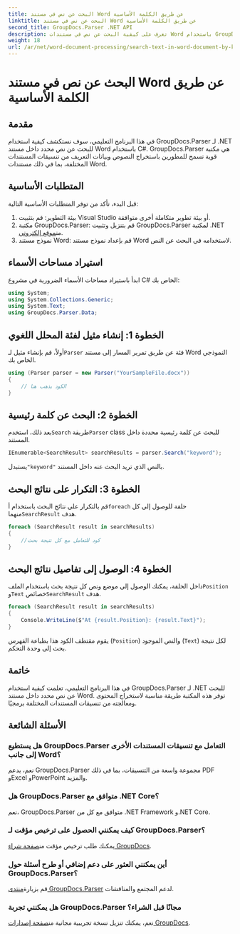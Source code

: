 ```yaml
---
title: البحث عن نص في مستند Word عن طريق الكلمة الأساسية
linktitle: البحث عن نص في مستند Word عن طريق الكلمة الأساسية
second_title: GroupDocs.Parser .NET API
description: تعرف على كيفية البحث عن نص في مستندات Word باستخدام GroupDocs.Parser لـ .NET. استخراج كلمات رئيسية محددة بكفاءة.
weight: 18
url: /ar/net/word-document-processing/search-text-in-word-document-by-keyword/
---
```


# البحث عن نص في مستند Word عن طريق الكلمة الأساسية

## مقدمة
في هذا البرنامج التعليمي، سوف نستكشف كيفية استخدام GroupDocs.Parser لـ .NET للبحث عن نص محدد داخل مستند Word باستخدام C#. GroupDocs.Parser هي مكتبة قوية تسمح للمطورين باستخراج النصوص وبيانات التعريف من تنسيقات المستندات المختلفة، بما في ذلك مستندات Word.
## المتطلبات الأساسية
قبل البدء، تأكد من توفر المتطلبات الأساسية التالية:
1. بيئة التطوير: قم بتثبيت Visual Studio أو بيئة تطوير متكاملة أخرى متوافقة.
2.  مكتبة GroupDocs.Parser: قم بتنزيل وتثبيت GroupDocs.Parser لمكتبة .NET من[موقع إلكتروني](https://releases.groupdocs.com/parser/net/).
3. نموذج مستند Word: قم بإعداد نموذج مستند Word لاستخدامه في البحث عن النص.

## استيراد مساحات الأسماء
ابدأ باستيراد مساحات الأسماء الضرورية في مشروع C# الخاص بك:
```csharp
using System;
using System.Collections.Generic;
using System.Text;
using GroupDocs.Parser.Data;
```
## الخطوة 1: إنشاء مثيل لفئة المحلل اللغوي
 أولاً، قم بإنشاء مثيل لـ`Parser` فئة عن طريق تمرير المسار إلى مستند Word النموذجي الخاص بك.
```csharp
using (Parser parser = new Parser("YourSampleFile.docx"))
{
    // الكود يذهب هنا
}
```
## الخطوة 2: البحث عن كلمة رئيسية
 بعد ذلك، استخدم`Search` طريقة`Parser` class للبحث عن كلمة رئيسية محددة داخل المستند.
```csharp
IEnumerable<SearchResult> searchResults = parser.Search("keyword");
```
 يستبدل`"keyword"` بالنص الذي تريد البحث عنه داخل المستند.
## الخطوة 3: التكرار على نتائج البحث
 قم بالتكرار على نتائج البحث باستخدام أ`foreach` حلقة للوصول إلى كل منهما`SearchResult` هدف.
```csharp
foreach (SearchResult result in searchResults)
{
    //كود للتعامل مع كل نتيجة بحث
}
```
## الخطوة 4: الوصول إلى تفاصيل نتائج البحث
 داخل الحلقة، يمكنك الوصول إلى موضع ونص كل نتيجة بحث باستخدام الملف`Position` و`Text` خصائص`SearchResult` هدف.
```csharp
foreach (SearchResult result in searchResults)
{
    Console.WriteLine($"At {result.Position}: {result.Text}");
}
```
يقوم مقتطف الكود هذا بطباعة الفهرس (`Position`) والنص الموجود (`Text`) لكل نتيجة بحث إلى وحدة التحكم.

## خاتمة
في هذا البرنامج التعليمي، تعلمت كيفية استخدام GroupDocs.Parser لـ .NET للبحث عن نص محدد داخل مستند Word. توفر هذه المكتبة طريقة مناسبة لاستخراج المحتوى ومعالجته من تنسيقات المستندات المختلفة برمجيًا.

## الأسئلة الشائعة
### هل يستطيع GroupDocs.Parser التعامل مع تنسيقات المستندات الأخرى إلى جانب Word؟
نعم، يدعم GroupDocs.Parser مجموعة واسعة من التنسيقات، بما في ذلك PDF وExcel وPowerPoint والمزيد.
### هل GroupDocs.Parser متوافق مع .NET Core؟
نعم، GroupDocs.Parser متوافق مع كل من .NET Framework و.NET Core.
### كيف يمكنني الحصول على ترخيص مؤقت لـ GroupDocs.Parser؟
 يمكنك طلب ترخيص مؤقت من[صفحة شراء GroupDocs](https://purchase.groupdocs.com/temporary-license/).
### أين يمكنني العثور على دعم إضافي أو طرح أسئلة حول GroupDocs.Parser؟
 قم بزيارة[منتدى GroupDocs.Parser](https://forum.groupdocs.com/c/parser/17) لدعم المجتمع والمناقشات.
### هل يمكنني تجربة GroupDocs.Parser مجانًا قبل الشراء؟
 نعم، يمكنك تنزيل نسخة تجريبية مجانية من[صفحة إصدارات GroupDocs](https://releases.groupdocs.com/).